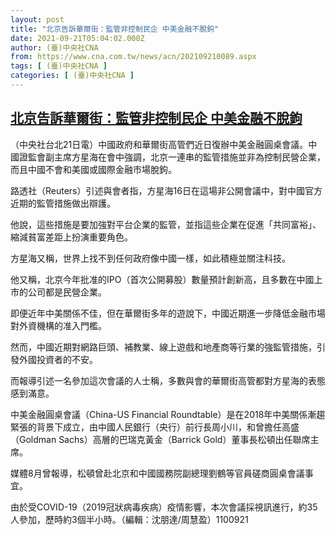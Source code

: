 ```yaml
---
layout: post
title: "北京告訴華爾街：監管非控制民企 中美金融不脫鉤"
date: 2021-09-21T05:04:02.000Z
author: (臺)中央社CNA
from: https://www.cna.com.tw/news/acn/202109210089.aspx
tags: [ (臺)中央社CNA ]
categories: [ (臺)中央社CNA ]
---
```

<!--1632200642000-->
[北京告訴華爾街：監管非控制民企 中美金融不脫鉤](https://www.cna.com.tw/news/acn/202109210089.aspx)
------

<div>
<div></div><div class="paragraph"><p>（中央社台北21日電）中國政府和華爾街高管們近日復辦中美金融圓桌會議。中國證監會副主席方星海在會中強調，北京一連串的監管措施並非為控制民營企業，而且中國不會和美國或國際金融市場脫鉤。</p><p>路透社（Reuters）引述與會者指，方星海16日在這場非公開會議中，對中國官方近期的監管措施做出辯護。</p><p>他說，這些措施是要加強對平台企業的監管，並指這些企業在促進「共同富裕」、縮減貧富差距上扮演重要角色。</p><p>方星海又稱，世界上找不到任何政府像中國一樣，如此積極並關注科技。</p><p>他又稱，北京今年批准的IPO（首次公開募股）數量預計創新高，且多數在中國上市的公司都是民營企業。</p><p>即便近年中美關係不佳，但在華爾街多年的遊說下，中國近期進一步降低金融市場對外資機構的准入門檻。</p><p>然而，中國近期對網路巨頭、補教業、線上遊戲和地產商等行業的強監管措施，引發外國投資者的不安。</p><p>而報導引述一名參加這次會議的人士稱，多數與會的華爾街高管都對方星海的表態感到滿意。</p><p>中美金融圓桌會議（China-US Financial Roundtable）是在2018年中美關係漸趨緊張的背景下成立，由中國人民銀行（央行）前行長周小川，和曾擔任高盛（Goldman Sachs）高層的巴瑞克黃金（Barrick Gold）董事長松頓出任聯席主席。</p><p>媒體8月曾報導，松頓曾赴北京和中國國務院副總理劉鶴等官員磋商圓桌會議事宜。</p><p>由於受COVID-19（2019冠狀病毒疾病）疫情影響，本次會議採視訊進行，約35人參加，歷時約3個半小時。（編輯：沈朋達/周慧盈）1100921</p></div>
</div>
